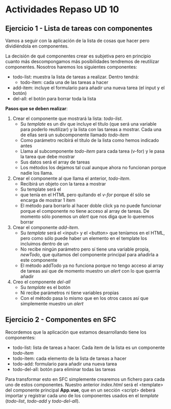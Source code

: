 # Actividades Repaso UD 10
## Ejercicio 1 - Lista de tareas con componentes
Vamos a seguir con la aplicación de la lista de cosas que hacer pero dividiéndola en componentes.

La decisión de qué componentes crear es subjetiva pero en principio cuanto más descompongamos más posibilidades tendremos de reutilizar componentes. Nosotros haremos los siguientes componentes:

* todo-list: muestra la lista de tareas a realizar. Dentro tendrá:
  * todo-item: cada una de las tareas a hacer
* add-item: incluye el formulario para añadir una nueva tarea (el input y el botón)
* del-all: el botón para borrar toda la lista

**Pasos que se deben realizar**:

1. Crear el componente que mostrará la lista: _todo-list_.
   - Su _template_ es un div que incluye el título (que será una variable para poderlo reutilizar) y la lista con las tareas a mostrar. Cada una de ellas será un subcomponente llamado _todo-item_
   - Como parámetro recibirá el título de la lista como hemos indicado antes
   - Llama al subcomponente _todo-item_ para cada tarea (v-for) y le pasa la tarea que debe mostrar
   - Sus datos será el array de tareas
   - Los métodos los dejamos tal cual aunque ahora no funcionan porque nadie los llama.
1. Crear el componente al que llama el anterior, _todo-item_. 
   - Recibirá un objeto con la tarea a mostrar
   - Su template será el <li> que tenía en el HTML pero quitando el _v-for_ porque él sólo se encarga de mostrar 1 item
   - El método para borrarlo al hacer doble click ya no puede funcionar porque el componente no tiene acceso al array de tareas. De momento sólo ponemos un _alert_ que nos diga que lo queremos borrar
1. Crear el componente _add-item_.
   - Su _template_ será el \<input> y el \<button> que teníamos en el HTML, pero como sólo puede haber un elemento en el template los incluimos dentro de un <div>
   - No recibe ningún parámetro pero sí tiene una variable propia, _newTodo_, que quitamos del componente principal para añadirla a este componente
   - El método addTodo ya no funciona porque no tengo acceso al array de tareas así que de momento muestro un _alert_ con lo que querría añadir
1. Creo el componente _del-all_
   - Su _template_ es el botón
   - Ni recibe parámetros ni tiene variables propias
   - Con el método pasa lo mismo que en los otros casos así que simplemente muestro un _alert_

## Ejercicio 2 - Componentes en SFC

Recordemos que la aplicación que estamos desarrollando tiene los componentes:

- todo-list: lista de tareas a hacer. Cada item de la lista es un componente _todo-item_
- todo-item: cada elemento de la lista de tareas a hacer
- todo-add: formulario para añadir una nueva tarea
- todo-del-all: botón para eliminar todas las tareas

Para transformar esto en SFC simplemente crearemos un fichero para cada uno de estos componentes. Nuestro anterior _index.html_ será el \<template> del componente principal **App.vue**, que en un sección \<script> deberá importar y registrar cada uno de los componentes usados en el _template_ (_todo-list_, _todo-add_ y _todo-del-all_).
